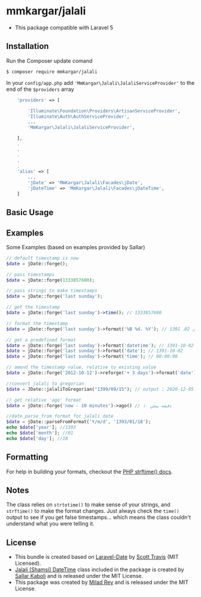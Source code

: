 mmkargar/jalali
======
- This package compatible with Laravel 5

<a name="installation"></a>
## Installation

Run the Composer update comand

    $ composer require mmkargar/jalali

In your `config/app.php` add `'MmKargar\Jalali\JalaliServiceProvider'` to the end of the `$providers` array

```php
    'providers' => [

        'Illuminate\Foundation\Providers\ArtisanServiceProvider',
        'Illuminate\Auth\AuthServiceProvider',
        ...
        'MmKargar\Jalali\JalaliServiceProvider',

    ],
    .
    .
    .
    .
    .
    'alias' => [
        ...
        'jDate' => 'MmKargar\Jalali\Facades\jDate',
        'jDateTime' => 'MmKargar\Jalali\Facades\jDateTime',
    ]
```

<a name="basic-usage"></a>
## Basic Usage
## Examples ##

Some Examples (based on examples provided by Sallar)

```php
// default timestamp is now
$date = jDate::forge();

// pass timestamps
$date = jDate::forge(1333857600);

// pass strings to make timestamps
$date = jDate::forge('last sunday');

// get the timestamp
$date = jDate::forge('last sunday')->time(); // 1333857600

// format the timestamp
$date = jDate::forge('last sunday')->format('%B %d، %Y'); // دی 02، 1391

// get a predefined format
$date = jDate::forge('last sunday')->format('datetime'); // 1391-10-02 00:00:00
$date = jDate::forge('last sunday')->format('date'); // 1391-10-02
$date = jDate::forge('last sunday')->format('time'); // 00:00:00

// amend the timestamp value, relative to existing value
$date = jDate::forge('2012-10-12')->reforge('+ 3 days')->format('date'); // 1391-07-24

//convert jalali to gregorian
$date = JDate::jalaliToGregorian("1399/09/15"); // output : 2020-12-05

// get relative 'ago' format
$date = jDate::forge('now - 10 minutes')->ago() // ۱۰ دقیقه پیش

//date_parse_from_format for jalali date
$date = jDate::parseFromFormat('Y/m/d', '1393/01/18');
echo $date['year']; //1393
echo $date['month']; //01
echo $date['day']; //18
```


## Formatting ##

For help in building your formats, checkout the [PHP strftime() docs](http://php.net/manual/en/function.strftime.php).

## Notes ##

The class relies on ``strtotime()`` to make sense of your strings, and ``strftime()`` to make the format changes.  Just always check the ``time()`` output to see if you get false timestamps... which means the class couldn't understand what you were telling it.

## License ##
- This bundle is created based on [Laravel-Date](https://github.com/swt83/laravel-date) by [Scott Travis](https://github.com/swt83) (MIT Licensed).  
- [Jalali (Shamsi) DateTime](https://github.com/sallar/jDateTime) class included in the package is created by [Sallar Kaboli](http://sallar.me) and is released under the MIT License.
- This package was created by [Milad Rey](http://milad.io) and is released under the MIT License.
